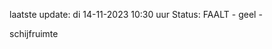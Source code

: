 laatste update: 
di 14-11-2023 10:30   uur 
Status: FAALT - geel - 
<div class="service Y">schijfruimte</div>